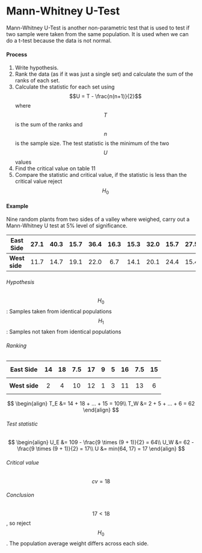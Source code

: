 # Mann-Whitney U-Test

Mann-Whitney U-Test is another non-parametric test that is used to test if two sample were taken from the same population. It is used when we can do a t-test because the data is not normal.

#### Process

1. Write hypothesis.
2. Rank the data (as if it was just a single set) and calculate the sum of the ranks of each set.
3. Calculate the statistic for each set using $$U = T - \frac{n(n+1)}{2}$$ where $$T$$ is the sum of the ranks and $$n$$ is the sample size. The test statistic is the minimum of the two $$U$$ values
4. Find the critical value on table 11
5. Compare the statistic and critical value, if the statistic is less than the critical value reject $$H_0$$

#### Example
Nine random plants from two sides of a valley where weighed, carry out a Mann-Whitney U test at 5% level of significance.

| East Side | $$27.1$$ | $$40.3$$ | $$15.7$$ | $$36.4$$ | $$16.3$$ | $$15.3$$ | $$32.0$$ | $$15.7$$ | $$27.5$$ |
| --- | --- | --- | --- | --- | --- | --- | --- | --- | --- |
| **West side** | $$11.7$$ | $$14.7$$ | $$19.1$$ | $$22.0$$ | $$6.7$$ | $$14.1$$ | $$20.1$$ | $$24.4$$ | $$15.4$$ |

###### Hypothesis
$$H_0$$: Samples taken from identical populations
$$H_1$$: Samples not taken from identical populations

###### Ranking
| East Side | $$14$$ | $$18$$ | $$7.5$$ | $$17$$ | $$9$$ | $$5$$ | $$16$$ | $$7.5$$ | $$15$$ |
| --- | --- | --- | --- | --- | --- | --- | --- | --- | --- |
| **West side** | $$2$$ | $$4$$ | $$10$$ | $$12$$ | $$1$$ | $$3$$ | $$11$$ | $$13$$ | $$6$$ |

$$
\begin{align}
T_E &= 14 + 18 + ... + 15 = 109\\
T_W &= 2 + 5 + ... + 6 = 62
\end{align}
$$

###### Test statistic
$$
\begin{align}
U_E &= 109 - \frac{9 \times (9 + 1)}{2} = 64\\
U_W &= 62 - \frac{9 \times (9 + 1)}{2} = 17\\
U &= min(64, 17) = 17
\end{align}
$$

###### Critical value
$$
cv = 18
$$

###### Conclusion

$$17 < 18$$, so reject $$H_0$$. The population average weight differs across each side.




